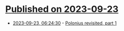 # [Published on 2023-09-23](index.md)

* [2023-09-23, 06:24:30](https://lobste.rs/s/mq0ay6/polonius_revisited_part_1) - [Polonius revisited, part 1](https://smallcultfollowing.com/babysteps/blog/2023/09/22/polonius-part-1/)

